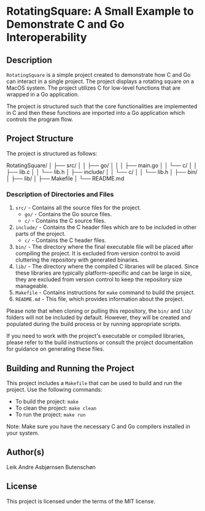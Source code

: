 # RotatingSquare: A Small Example to Demonstrate C and Go Interoperability

## Description

`RotatingSquare` is a simple project created to demonstrate how C and Go can interact in a single project. The project displays a rotating square on a MacOS system. The project utilizes C for low-level functions that are wrapped in a Go application.

The project is structured such that the core functionalities are implemented in C and then these functions are imported into a Go application which controls the program flow.

## Project Structure

The project is structured as follows:

RotatingSquare/
│ ├── src/
│ │ ├── go/
│ │ │ ├── main.go
│ │ └── c/
│ │ ├── lib.c
│ │ └── lib.h
│ ├── include/
│ │ └── c/
│ │ └── lib.h
│ ├── bin/
│ ├── lib/
│ ├── Makefile
│ └── README.md

### Description of Directories and Files

1. `src/` - Contains all the source files for the project.
    - `go/` - Contains the Go source files.
    - `c/` - Contains the C source files.
2. `include/` - Contains the C header files which are to be included in other parts of the project.
    - `c/` - Contains the C header files.
3. `bin/` - The directory where the final executable file will be placed after compiling the project. It is excluded from version control to avoid cluttering the repository with generated binaries.
4. `lib/` - The directory where the compiled C libraries will be placed. Since these libraries are typically platform-specific and can be large in size, they are excluded from version control to keep the repository size manageable.
5. `Makefile` - Contains instructions for `make` command to build the project.
6. `README.md` - This file, which provides information about the project.

Please note that when cloning or pulling this repository, the `bin/` and `lib/` folders will not be included by default. However, they will be created and populated during the build process or by running appropriate scripts.

If you need to work with the project's executable or compiled libraries, please refer to the build instructions or consult the project documentation for guidance on generating these files.

## Building and Running the Project

This project includes a `Makefile` that can be used to build and run the project. Use the following commands:

- To build the project: `make`
- To clean the project: `make clean`
- To run the project: `make run`

Note: Make sure you have the necessary C and Go compilers installed in your system.

## Author(s)

Leik Andre Asbjørnsen Butenschøn

## License

This project is licensed under the terms of the MIT license.
